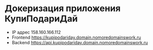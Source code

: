 # Докеризация приложения КупиПодариДай

- IP адрес 158.160.166.112
- Frontend https://kupipodariday.domain.nomoredomainswork.ru
- Backend https://api.kupipodariday.domain.nomoredomainswork.ru
